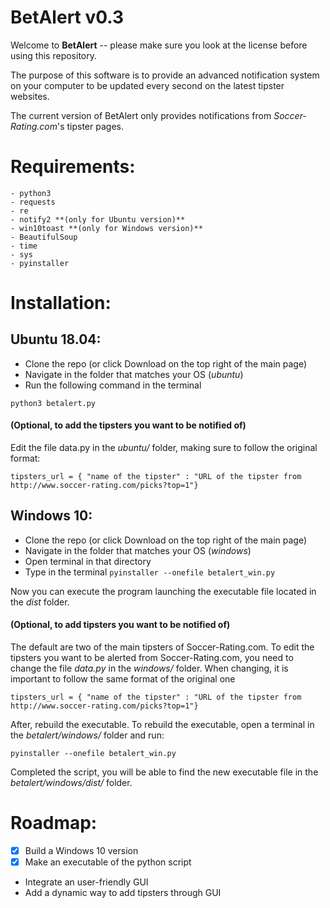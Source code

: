 # BetAlert v0.3

Welcome to **BetAlert** -- please make sure you look at the license before using this repository.

The purpose of this software is to provide an advanced notification system on your computer to be updated every second on the latest tipster websites.

The current version of BetAlert only provides notifications from *Soccer-Rating.com*'s tipster pages.
# Requirements:
```
- python3
- requests
- re
- notify2 **(only for Ubuntu version)**
- win10toast **(only for Windows version)**
- BeautifulSoup
- time
- sys
- pyinstaller 
```

# Installation:

## Ubuntu 18.04:
* Clone the repo (or click Download on the top right of the main page)
* Navigate in the folder that matches your OS (*ubuntu*)
* Run the following command in the terminal
```
python3 betalert.py
```

#### (Optional, to add the tipsters you want to be notified of)

Edit the file data.py in the *ubuntu/* folder, making sure to follow the original format:
```
tipsters_url = { "name of the tipster" : "URL of the tipster from http://www.soccer-rating.com/picks?top=1"}
```

## Windows 10:
* Clone the repo (or click Download on the top right of the main page)
* Navigate in the folder that matches your OS (*windows*)
* Open terminal in that directory
* Type in the terminal `pyinstaller --onefile betalert_win.py`

Now you can execute the program launching the executable file located in the *dist* folder.

#### (Optional, to add tipsters you want to be notified of)

The default are two of the main tipsters of Soccer-Rating.com. To edit the tipsters you want to be alerted from Soccer-Rating.com, you need to change the file *data.py* in the *windows/* folder.
When changing, it is important to follow the same format of the original one
```
tipsters_url = { "name of the tipster" : "URL of the tipster from http://www.soccer-rating.com/picks?top=1"}
```
After, rebuild the executable. To rebuild the executable, open a terminal in the *betalert/windows/* folder and run:

```
pyinstaller --onefile betalert_win.py
```

Completed the script, you will be able to find the new executable file in the *betalert/windows/dist/* folder.

# Roadmap:
* [X] Build a Windows 10 version
* [X] Make an executable of the python script
* Integrate an user-friendly GUI
* Add a dynamic way to add tipsters through GUI

